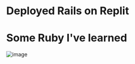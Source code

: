 # Deployed Rails on Replit
# Some Ruby I've learned 
![image](https://user-images.githubusercontent.com/1997542/172467169-8085d38b-0751-4838-a723-b9a5e2b0d5fd.png)
